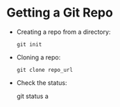 # Getting a Git Repo

-   Creating a repo from a directory:
    
        git init
-   Cloning a repo:
    
        git clone repo_url

-   Check the status:
	
	git status a
 
